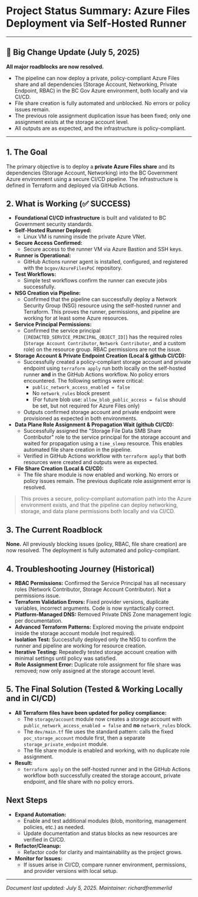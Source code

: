 # Project Status Summary: Azure Files Deployment via Self-Hosted Runner

---
## 🚩 Big Change Update (July 5, 2025)
**All major roadblocks are now resolved.**
- The pipeline can now deploy a private, policy-compliant Azure Files share and all dependencies (Storage Account, Networking, Private Endpoint, RBAC) in the BC Gov Azure environment, both locally and via CI/CD.
- File share creation is fully automated and unblocked. No errors or policy issues remain.
- The previous role assignment duplication issue has been fixed; only one assignment exists at the storage account level.
- All outputs are as expected, and the infrastructure is policy-compliant.

---

## 1. The Goal
The primary objective is to deploy a **private Azure Files share** and its dependencies (Storage Account, Networking) into the BC Government Azure environment using a secure CI/CD pipeline. The infrastructure is defined in Terraform and deployed via GitHub Actions.

## 2. What is Working (✅ SUCCESS)
- **Foundational CI/CD infrastructure** is built and validated to BC Government security standards.
- **Self-Hosted Runner Deployed:**
  - Linux VM is running inside the private Azure VNet.
- **Secure Access Confirmed:**
  - Secure access to the runner VM via Azure Bastion and SSH keys.
- **Runner is Operational:**
  - GitHub Actions runner agent is installed, configured, and registered with the `bcgov/AzureFilesPoC` repository.
- **Test Workflows:**
  - Simple test workflows confirm the runner can execute jobs successfully.
- **NSG Creation via Pipeline:**
  - Confirmed that the pipeline can successfully deploy a Network Security Group (NSG) resource using the self-hosted runner and Terraform. This proves the runner, permissions, and pipeline are working for at least some Azure resources.
- **Service Principal Permissions:**
  - Confirmed the service principal (`[REDACTED_SERVICE_PRINCIPAL_OBJECT_ID]`) has the required roles (`Storage Account Contributor`, `Network Contributor`, and a custom role) on the resource group. RBAC permissions are not the issue.
- **Storage Account & Private Endpoint Creation (Local & github CI/CD):**
  - Successfully created a policy-compliant storage account and private endpoint using `terraform apply` run both locally on the self-hosted runner **and** in the GitHub Actions workflow. No policy errors encountered. The following settings were critical:
    - `public_network_access_enabled = false`
    - No `network_rules` block present
    - (For future blob use: `allow_blob_public_access = false` should be set, but not required for Azure Files only)
  - Outputs confirmed storage account and private endpoint were provisioned as expected in both environments.
- **Data Plane Role Assignment & Propagation Wait (github CI/CD):**
  - Successfully assigned the "Storage File Data SMB Share Contributor" role to the service principal for the storage account and waited for propagation using a `time_sleep` resource. This enables automated file share creation in the pipeline.
  - Verified in GitHub Actions workflow with `terraform apply` that both resources were created and outputs were as expected.
- **File Share Creation (Local & CI/CD):**
  - The file share module is now enabled and working. No errors or policy issues remain. The previous duplicate role assignment error is resolved.

> This proves a secure, policy-compliant automation path into the Azure environment exists, and that the pipeline can deploy networking, storage, and data plane permissions both locally and via CI/CD.

## 3. The Current Roadblock
**None.** All previously blocking issues (policy, RBAC, file share creation) are now resolved. The deployment is fully automated and policy-compliant.

## 4. Troubleshooting Journey (Historical)
- **RBAC Permissions:** Confirmed the Service Principal has all necessary roles (Network Contributor, Storage Account Contributor). Not a permissions issue.
- **Terraform Validation Errors:** Fixed provider versions, duplicate variables, incorrect arguments. Code is now syntactically correct.
- **Platform-Managed DNS:** Removed Private DNS Zone management logic per documentation.
- **Advanced Terraform Patterns:** Explored moving the private endpoint inside the storage account module (not required).
- **Isolation Test:** Successfully deployed only the NSG to confirm the runner and pipeline are working for resource creation.
- **Iterative Testing:** Repeatedly tested storage account creation with minimal settings until policy was satisfied.
- **Role Assignment Error:** Duplicate role assignment for file share was removed; now only assigned at the storage account level.

## 5. The Final Solution (Tested & Working Locally and in CI/CD)
- **All Terraform files have been updated for policy compliance:**
  - The `storage/account` module now creates a storage account with `public_network_access_enabled = false` and **no** `network_rules` block.
  - The `dev/main.tf` file uses the standard pattern: calls the fixed `poc_storage_account` module first, then a separate `storage_private_endpoint` module.
  - The file share module is enabled and working, with no duplicate role assignment.
- **Result:**
  - `terraform apply` on the self-hosted runner and in the GitHub Actions workflow both successfully created the storage account, private endpoint, and file share with no policy errors.

## Next Steps
- **Expand Automation:**
  - Enable and test additional modules (blob, monitoring, management policies, etc.) as needed.
  - Update documentation and status blocks as new resources are verified in CI/CD.
- **Refactor/Cleanup:**
  - Refactor code for clarity and maintainability as the project grows.
- **Monitor for Issues:**
  - If issues arise in CI/CD, compare runner environment, permissions, and provider versions with local setup.

---

*Document last updated: July 5, 2025. Maintainer: richardfremmerlid*